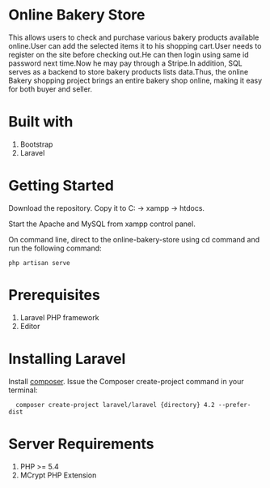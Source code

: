 # Online Bakery Store

This allows users to check and purchase various bakery products available online.User can add the selected items it to his shopping cart.User needs to register on the site before checking out.He can then login using same id password next time.Now he may pay through a Stripe.In addition, SQL serves as a backend to store bakery products lists data.Thus, the online Bakery shopping project brings an entire bakery shop online, making it easy for both buyer and seller.

# Built with

1. Bootstrap
2. Laravel

# Getting Started 

  
Download the repository. Copy it to  C: -> xampp -> htdocs.

Start the Apache and MySQL from xampp control panel.

On command line, direct to the online-bakery-store using cd command and run the following command:
  
    php artisan serve
           
           
# Prerequisites
1. Laravel PHP framework
2. Editor

# Installing Laravel

 Install [composer](https://getcomposer.org/).
 Issue the Composer create-project command in your terminal:
 
      composer create-project laravel/laravel {directory} 4.2 --prefer-dist

# Server Requirements

   1. PHP >= 5.4
   2. MCrypt PHP Extension
      
  
